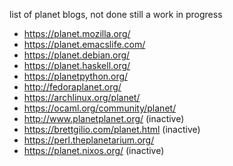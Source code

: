 list of planet blogs, not done still a work in progress

- https://planet.mozilla.org/
- https://planet.emacslife.com/
- https://planet.debian.org/
- https://planet.haskell.org/
- https://planetpython.org/
- http://fedoraplanet.org/
- https://archlinux.org/planet/
- https://ocaml.org/community/planet/
- http://www.planetplanet.org/ (inactive)
- https://brettgilio.com/planet.html (inactive)
- https://perl.theplanetarium.org/
- https://planet.nixos.org/ (inactive)
